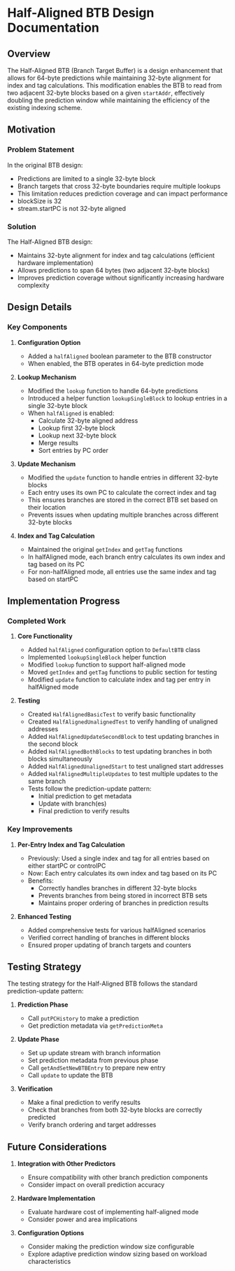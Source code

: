 # Half-Aligned BTB Design Documentation

## Overview

The Half-Aligned BTB (Branch Target Buffer) is a design enhancement that allows for 64-byte predictions while maintaining 32-byte alignment for index and tag calculations. This modification enables the BTB to read from two adjacent 32-byte blocks based on a given `startAddr`, effectively doubling the prediction window while maintaining the efficiency of the existing indexing scheme.

## Motivation

### Problem Statement

In the original BTB design:
- Predictions are limited to a single 32-byte block
- Branch targets that cross 32-byte boundaries require multiple lookups
- This limitation reduces prediction coverage and can impact performance
- blockSize is 32
- stream.startPC is not 32-byte aligned

### Solution

The Half-Aligned BTB design:
- Maintains 32-byte alignment for index and tag calculations (efficient hardware implementation)
- Allows predictions to span 64 bytes (two adjacent 32-byte blocks)
- Improves prediction coverage without significantly increasing hardware complexity

## Design Details

### Key Components

1. **Configuration Option**
   - Added a `halfAligned` boolean parameter to the BTB constructor
   - When enabled, the BTB operates in 64-byte prediction mode

2. **Lookup Mechanism**
   - Modified the `lookup` function to handle 64-byte predictions
   - Introduced a helper function `lookupSingleBlock` to lookup entries in a single 32-byte block
   - When `halfAligned` is enabled:
     - Calculate 32-byte aligned address
     - Lookup first 32-byte block
     - Lookup next 32-byte block
     - Merge results
     - Sort entries by PC order

3. **Update Mechanism**
   - Modified the `update` function to handle entries in different 32-byte blocks
   - Each entry uses its own PC to calculate the correct index and tag
   - This ensures branches are stored in the correct BTB set based on their location
   - Prevents issues when updating multiple branches across different 32-byte blocks

4. **Index and Tag Calculation**
   - Maintained the original `getIndex` and `getTag` functions
   - In halfAligned mode, each branch entry calculates its own index and tag based on its PC
   - For non-halfAligned mode, all entries use the same index and tag based on startPC

## Implementation Progress

### Completed Work

1. **Core Functionality**
   - Added `halfAligned` configuration option to `DefaultBTB` class
   - Implemented `lookupSingleBlock` helper function
   - Modified `lookup` function to support half-aligned mode
   - Moved `getIndex` and `getTag` functions to public section for testing
   - Modified `update` function to calculate index and tag per entry in halfAligned mode

2. **Testing**
   - Created `HalfAlignedBasicTest` to verify basic functionality
   - Created `HalfAlignedUnalignedTest` to verify handling of unaligned addresses
   - Added `HalfAlignedUpdateSecondBlock` to test updating branches in the second block
   - Added `HalfAlignedBothBlocks` to test updating branches in both blocks simultaneously
   - Added `HalfAlignedUnalignedStart` to test unaligned start addresses
   - Added `HalfAlignedMultipleUpdates` to test multiple updates to the same branch
   - Tests follow the prediction-update pattern:
     - Initial prediction to get metadata
     - Update with branch(es)
     - Final prediction to verify results

### Key Improvements

1. **Per-Entry Index and Tag Calculation**
   - Previously: Used a single index and tag for all entries based on either startPC or controlPC
   - Now: Each entry calculates its own index and tag based on its PC
   - Benefits:
     - Correctly handles branches in different 32-byte blocks
     - Prevents branches from being stored in incorrect BTB sets
     - Maintains proper ordering of branches in prediction results

2. **Enhanced Testing**
   - Added comprehensive tests for various halfAligned scenarios
   - Verified correct handling of branches in different blocks
   - Ensured proper updating of branch targets and counters

## Testing Strategy

The testing strategy for the Half-Aligned BTB follows the standard prediction-update pattern:

1. **Prediction Phase**
   - Call `putPCHistory` to make a prediction
   - Get prediction metadata via `getPredictionMeta`

2. **Update Phase**
   - Set up update stream with branch information
   - Set prediction metadata from previous phase
   - Call `getAndSetNewBTBEntry` to prepare new entry
   - Call `update` to update the BTB

3. **Verification**
   - Make a final prediction to verify results
   - Check that branches from both 32-byte blocks are correctly predicted
   - Verify branch ordering and target addresses

## Future Considerations

1. **Integration with Other Predictors**
   - Ensure compatibility with other branch prediction components
   - Consider impact on overall prediction accuracy

2. **Hardware Implementation**
   - Evaluate hardware cost of implementing half-aligned mode
   - Consider power and area implications

3. **Configuration Options**
   - Consider making the prediction window size configurable
   - Explore adaptive prediction window sizing based on workload characteristics
